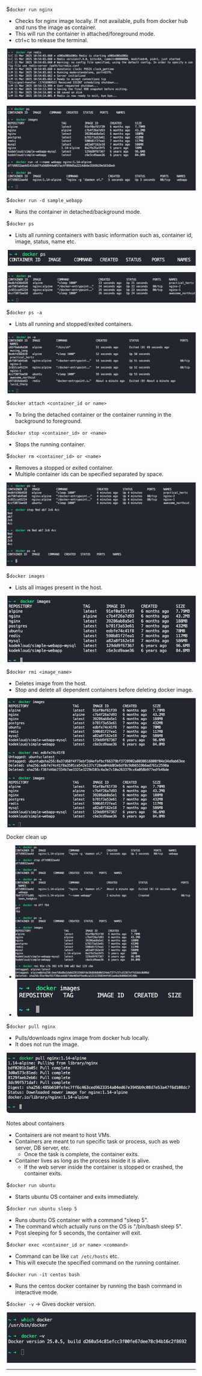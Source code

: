 
$`docker run nginx`
- Checks for nginx image locally. If not available, pulls from docker hub and runs the image as container.
- This will run the container in attached/foreground mode.
- ctrl+c to release the terminal.

![dockerrunredis.png](Attachments/dockerrunredis.png)

![runcontainerwithcustomname.png](Attachments/runcontainerwithcustomname.png)

$`docker run -d sample_webapp`
- Runs the container in detached/background mode.

$`docker ps`
- Lists all running containers with basic information such as, container id, image, status, name etc.

![dockerps.png](Attachments/dockerps.png)

![dockerps1.png](Attachments/dockerps1.png)

$`docker ps -a`
- Lists all running and stopped/exited containers.

![dockerps-a.png](Attachments/dockerps-a.png)

$`docker attach <container_id or name>`
- To bring the detached container or the container running in the background to foreground.

$`docker stop <container_id> or <name>`
- Stops the running container.

$`docker rm <container_id> or <name>`
- Removes a stopped or exited container.
- Multiple container ids can be specified separated by space.

![dockerstopdockerrm.png](Attachments/dockerstopdockerrm.png)

$`docker images`
- Lists all images present in the host.

![dockerimages.png](Attachments/dockerimages.png)

$`docker rmi <image_name>`
- Deletes image from the host.
- Stop and delete all dependent containers before deleting docker image.

![dockerrmi.png](Attachments/dockerrmi.png)

Docker clean up

- ![dockercleanup-1.png](Attachments/dockercleanup-1.png)
- ![dockercleanup-2.png](Attachments/dockercleanup-2.png)


$`docker pull nginx`
- Pulls/downloads nginx image from docker hub locally.
- It does not run the image.

![dockerpullwithnameandversion.png](Attachments/dockerpullwithnameandversion.png)

Notes about containers
- Containers are not meant to host VMs.
- Containers are meant to run specific task or process, such as web server, DB server, etc.
	- Once the task is complete, the container exits.
- Container lives as long as the process inside it is alive.
	- If the web server inside the container is stopped or crashed, the container exits.

$`docker run ubuntu`
- Starts ubuntu OS container and exits immediately.

$`docker run ubuntu sleep 5`
- Runs ubuntu OS container with a command "sleep 5".
- The command which actually runs on the OS is "/bin/bash sleep 5".
- Post sleeping for 5 seconds, the container will exit.

$`docker exec <container_id or name> <command>`
- Command can be like `cat /etc/hosts` etc.
- This will execute the specified command on the running container.

$`docker run -it centos bash`
- Runs the centos docker container by running the bash command in interactive mode.

$`docker -v` -> Gives docker version.

![docker-v.png](Attachments/docker-v.png)

---


